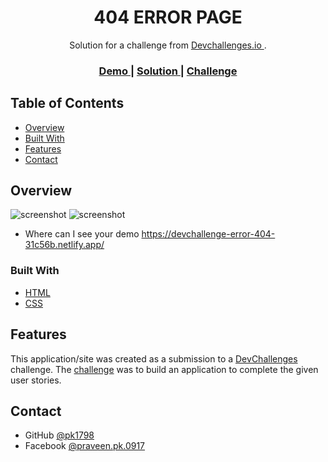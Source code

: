 
<!-- Please update value in the {}  -->

<h1 align="center">404 ERROR PAGE</h1>

<div align="center">
   Solution for a challenge from  <a href="http://devchallenges.io" target="_blank">Devchallenges.io </a>.
</div>

<div align="center">
  <h3>
    <a href="https://{www.devchallenge-error-404-31c56b.netlify.app/}">
      Demo
    </a>
    <span> | </span>
    <a href="https://{www.github.com/pk1798/devChallenge-404-Not-Found}">
      Solution
    </a>
    <span> | </span>
    <a href="https://{www.devchallenges.io/challenges/wBunSb7FPrIepJZAg0sY}">
      Challenge
    </a>
  </h3>
</div>

<!-- TABLE OF CONTENTS -->

## Table of Contents

- [Overview](#overview)
 - [Built With](#built-with)
- [Features](#features)
- [Contact](#contact)

<!-- OVERVIEW -->

## Overview

![screenshot](https://github.com/pk1798/devChallenge-404-Not-Found/blob/main/Screenshot/PC.PNG)
![screenshot](https://github.com/pk1798/devChallenge-404-Not-Found/blob/main/Screenshot/mobile.PNG)


- Where can I see your demo
https://devchallenge-error-404-31c56b.netlify.app/



### Built With

<!-- This section should list any major frameworks that you built your project using. Here are a few examples.-->

- [HTML](https://html.com/)
- [CSS](https://css-tricks.com/)

## Features

<!-- List the features of your application or follow the template. Don't share the figma file here :) -->

This application/site was created as a submission to a [DevChallenges](https://devchallenges.io/challenges) challenge. The [challenge](https://devchallenges.io/challenges/wBunSb7FPrIepJZAg0sY) was to build an application to complete the given user stories.


## Contact
- GitHub [@pk1798](https://{www.github.com/pk1798})
- Facebook [@praveen.pk.0917](https://{www.facebook.com/praveen.pk.0917/})
